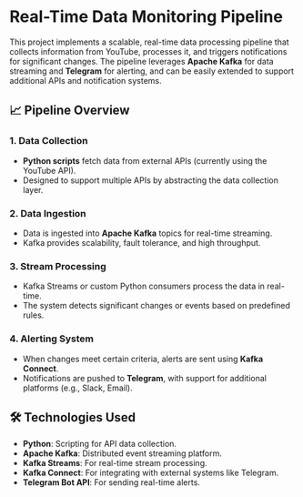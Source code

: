 ﻿
# Real-Time Data Monitoring Pipeline

This project implements a scalable, real-time data processing pipeline that collects information from YouTube, processes it, and triggers notifications for significant changes. The pipeline leverages **Apache Kafka** for data streaming and **Telegram** for alerting, and can be easily extended to support additional APIs and notification systems.

## 📈 Pipeline Overview

### 1. Data Collection
- **Python scripts** fetch data from external APIs (currently using the YouTube API).
- Designed to support multiple APIs by abstracting the data collection layer.

### 2. Data Ingestion
- Data is ingested into **Apache Kafka** topics for real-time streaming.
- Kafka provides scalability, fault tolerance, and high throughput.

### 3. Stream Processing
- Kafka Streams or custom Python consumers process the data in real-time.
- The system detects significant changes or events based on predefined rules.

### 4. Alerting System
- When changes meet certain criteria, alerts are sent using **Kafka Connect**.
- Notifications are pushed to **Telegram**, with support for additional platforms (e.g., Slack, Email).

## 🛠️ Technologies Used
- **Python**: Scripting for API data collection.
- **Apache Kafka**: Distributed event streaming platform.
- **Kafka Streams**: For real-time stream processing.
- **Kafka Connect**: For integrating with external systems like Telegram.
- **Telegram Bot API**: For sending real-time alerts.


